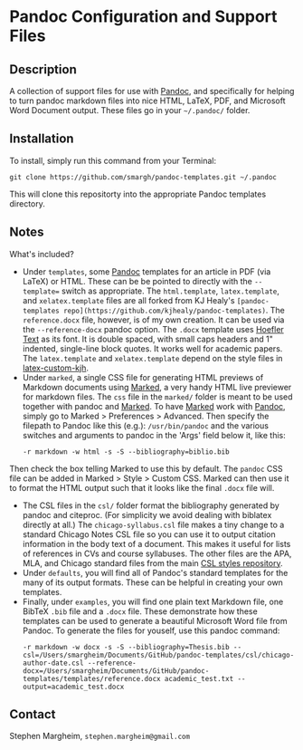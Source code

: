 # Pandoc Configuration and Support Files

## Description

A collection of support files for use with [Pandoc](http://johnmacfarlane.net/pandoc/), and specifically for helping to turn pandoc markdown files into nice HTML, LaTeX, PDF, and Microsoft Word Document output. These files go in your `~/.pandoc/` folder. 

## Installation

To install, simply run this command from your Terminal:

`git clone https://github.com/smargh/pandoc-templates.git ~/.pandoc`

This will clone this repositorty into the appropriate Pandoc templates directory.

## Notes

What's included?

+ Under `templates`, some [Pandoc](http://johnmacfarlane.net/pandoc/) templates for an article in PDF (via LaTeX) or HTML. These can be be pointed to directly with the `--template=` switch as appropriate. The `html.template`, `latex.template`, and `xelatex.template` files are all forked from KJ Healy's `[pandoc-templates repo](https://github.com/kjhealy/pandoc-templates)`. The `reference.docx` file, however, is of my own creation. It can be used via the `--reference-docx` pandoc option. The `.docx` template uses [Hoefler Text](http://www.typography.com/fonts/hoefler-text/overview/) as its font. It is double spaced, with small caps headers and 1" indented, single-line block quotes. It works well for academic papers. The `latex.template` and `xelatex.template` depend on the style files in [latex-custom-kjh](http://kjhealy.github.com/latex-custom-kjh/).  
+ Under `marked`, a single CSS file for generating HTML previews of Markdown documents using [Marked](http://marked2app.com/), a very handy HTML live previewer for markdown files. The `css` file in the `marked/` folder is meant to be used together with pandoc and [Marked](http://markedapp.com/). To have [Marked](http://marked2app.com/) work with [Pandoc](http://johnmacfarlane.net/pandoc/), simply go to Marked > Preferences > Advanced. Then specify the filepath to Pandoc like this (e.g.): `/usr/bin/pandoc` and the various switches and arguments to pandoc in the 'Args' field below it, like this:
    ```
    -r markdown -w html -s -S --bibliography=biblio.bib
    ```
Then check the box telling Marked to use this by default. The `pandoc` CSS file can be added in Marked > Style > Custom CSS. Marked can then use it to format the HTML output such that it looks like the final `.docx` file will.
+ The CSL files in the `csl/` folder format the bibliography generated by pandoc and citeproc. (For simplicity we avoid dealing with biblatex directly at all.) The `chicago-syllabus.csl` file makes a tiny change to a standard Chicago Notes CSL file so you can use it to output citation information in the body text of a document. This makes it useful for lists of references in CVs and course syllabuses. The other files are the APA, MLA, and Chicago standard files from the main [CSL styles repository](https://github.com/citation-style-language/styles).
+ Under `defaults`, you will find all of Pandoc's standard templates for the many of its output formats. These can be helpful in creating your own templates.
+ Finally, under `examples`, you will find one plain text Markdown file, one BibTeX `.bib` file and a `.docx` file. These demonstrate how these templates can be used to generate a beautiful Microsoft Word file from Pandoc. To generate the files for youself, use this pandoc command: 
    ```
    -r markdown -w docx -s -S --bibliography=Thesis.bib --csl=/Users/smargheim/Documents/GitHub/pandoc-templates/csl/chicago-author-date.csl --reference-docx=/Users/smargheim/Documents/GitHub/pandoc-templates/templates/reference.docx academic_test.txt --output=academic_test.docx
    ```

## Contact
Stephen Margheim, `stephen.margheim@gmail.com`
